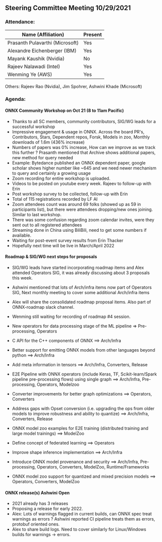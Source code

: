 ## Steering Committee Meeting 10/29/2021

### Attendance:

| Name (Affiliation)              | Present  |
| ------------------------------- | -------- |
| Prasanth Pulavarthi (Microsoft) | Yes      |
| Alexandre Eichenberger (IBM)    | Yes      |
| Mayank Kaushik (Nvidia)         | No       |
| Rajeev Nalawadi (Intel)         | Yes      |
| Wenming Ye (AWS)                | Yes      |

Others: Rajeev Rao (Nvidia), Jim Spohrer, Ashwini Khade (Microsoft)

### Agenda:
  
  #### ONNX Community Workshop on Oct 21 (8 to 11am Pacific)
  - Thanks to all SC members, community contributors, SIG/WG leads for a successful workshop
  - Impressive engagement & usage in ONNX. Across the board PR's, Contributors, Stars, Dependent repos, Forsk, Models in zoo, Monthly downloads of 1.6m (436% increase) 
  - Numbers of papers was 0% increase, How can we improve as we track this further ? Prasanth mentioned that Archive shows additional papers, new method for query needed
  - Example: Bytedance published an ONNX dependent paper, google scholar shows higher number like ~645 and we need newer mechanism to query and certainly a growing usage  
  - Zoom recording for entire workshop is uploaded.
  - Videos to be posted on youtube every week. Rajeev to follow-up with Erin
  - Post workshop survey to be collected, follow-up with Erin
  - Total of 115 registrations recorded by LF AI
  - Zoom attendees count was around 69 folks (showed up as 59 in participants list), but there were attendees dropping/new ones joining. Similar to last workshop.
  - There was some confusion regarding zoom calendar invites, were they sent out to all registered attendees
  - Streaming done in China using BiliBili, need to get some numbers if available.
  - Waiting for post-event survey results from Erin Thacker
  - Hopefully next time will be live in March/April 2022

  #### Roadmap & SIG/WG next steps for proposals
  - SIG/WG leads have started incorporating roadmap items and Alex attended Operators SIG, it was already discussing about 3 proposals this week.	
  - Ashwini mentioned that lots of Arch/infra items now part of Operators SIG, Next monthly meeting to cover some additional Arch/infra items
  - Alex will share the consolidated roadmap proposal items. Also part of ONNX-roadmap slack channel. 
  - Wenming still waiting for recording of roadmap #4 session.
  
  -	New operators for data processing stage of the ML pipeline => Pre-processing, Operators
  -	C API for the C++ components of ONNX ==> Arch/Infra
  -	Better support for emitting ONNX models from other languages beyond python ==> Arch/Infra
  -	Add meta information in tensors ==> Arch/Infra, Converters, Release
  -	E2E Pipeline with ONNX operators (include Keras, TF, Scikit-learn/Spark pipeline pre-processing flows) using single graph ==> Arch/Infra, Pre-processing, Operators, Modelzoo 
  -	Converter improvements for better graph optimizations ==> Operators, Converters
  -	Address gaps with Opset conversion (i.e. upgrading the ops from older models to improve robustness and ability to quantize) ==> Arch/Infra, Converters, Release
  -	ONNX model zoo examples for E2E training (distributed training and large model trainings) ==> ModelZoo
  -	Define concept of federated learning ==> Operators
  -	Improve shape inference implementation ==> Arch/Infra 
  -	Introduce ONNX model provenance and security ==> Arch/Infra, Pre-processing, Operators, Converters, ModelZoo, Runtime/Frameworks
  -	ONNX model zoo support for quantized and mixed precision models ==> Operators, Converters, ModelZoo

 #### ONNX release(s) Ashwini Open
 - 2021 already has 3 releases
 - Proposing a release for early 2022.
 - Alex: Lots of warnings flagged in current builds, can ONNX spec treat warnings as errors ? Ashwini reported CI pipeline treats them as errors, protobuf oriented ones.
 - Alex to share build logs. Need to cover similarly for Linux/Windows builds for warnings -> errors.
